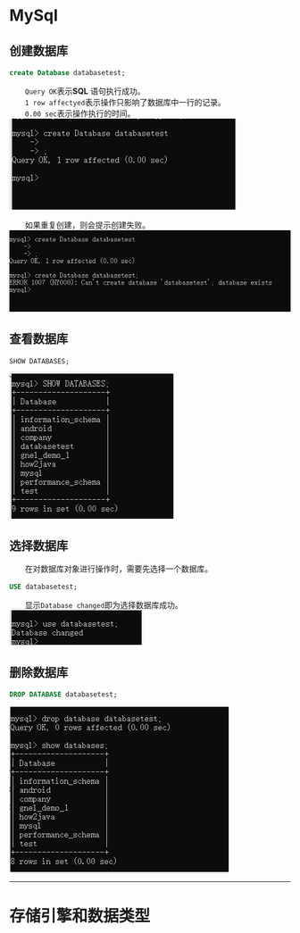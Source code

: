 # MySql
## 创建数据库
```sql
create Database databasetest;
```
&emsp;&emsp;```Query OK```表示**SQL** 语句执行成功。  
&emsp;&emsp;```1 row affectyed```表示操作只影响了数据库中一行的记录。  
&emsp;&emsp;```0.00 sec```表示操作执行的时间。  
![图片示例](https://github.com/gneL1/mysql/blob/master/photos/%E5%9F%BA%E6%9C%AC%E6%93%8D%E4%BD%9C/create_base_1.png)

&emsp;&emsp;如果重复创建，则会提示创建失败。  
![图片示例](https://github.com/gneL1/mysql/blob/master/photos/%E5%9F%BA%E6%9C%AC%E6%93%8D%E4%BD%9C/create_base_2.png)


## 查看数据库
```sql
SHOW DATABASES;
```
![图片示例](https://github.com/gneL1/mysql/blob/master/photos/%E5%9F%BA%E6%9C%AC%E6%93%8D%E4%BD%9C/show_data_1.png)

## 选择数据库
&emsp;&emsp;在对数据库对象进行操作时，需要先选择一个数据库。  
```sql
USE databasetest;
```
&emsp;&emsp;显示```Database changed```即为选择数据库成功。  
![图片示例](https://github.com/gneL1/mysql/blob/master/photos/%E5%9F%BA%E6%9C%AC%E6%93%8D%E4%BD%9C/use_data_1.png)

## 删除数据库
```sql
DROP DATABASE databasetest;
```
![图片示例](https://github.com/gneL1/mysql/blob/master/photos/%E5%9F%BA%E6%9C%AC%E6%93%8D%E4%BD%9C/delete_data.png)

***

# 存储引擎和数据类型




